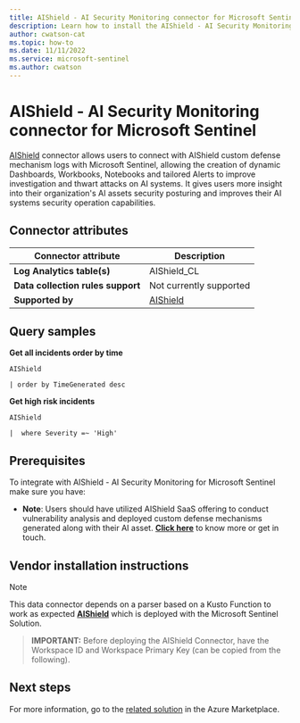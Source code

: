 ```yaml
---
title: AIShield - AI Security Monitoring connector for Microsoft Sentinel
description: Learn how to install the AIShield - AI Security Monitoring connector for Microsoft Sentinel connector to connect your data source to Microsoft Sentinel.
author: cwatson-cat
ms.topic: how-to
ms.date: 11/11/2022
ms.service: microsoft-sentinel
ms.author: cwatson
---
```


# AIShield - AI Security Monitoring connector for Microsoft Sentinel

[AIShield](https://www.boschaishield.com/) connector allows users to connect with AIShield custom defense mechanism logs with Microsoft Sentinel, allowing the creation of dynamic Dashboards, Workbooks, Notebooks and tailored Alerts to improve investigation and thwart attacks on AI systems. It gives users more insight into their organization's AI assets security posturing and improves their AI systems security operation capabilities.

## Connector attributes

| Connector attribute | Description |
| --- | --- |
| **Log Analytics table(s)** | AIShield_CL<br/> |
| **Data collection rules support** | Not currently supported |
| **Supported by** | [AIShield](https://azuremarketplace.microsoft.com/marketplace/apps/rbei.bgsw_aishield_product/) |

## Query samples

**Get all incidents order by time**
   ```kusto
AIShield
            
   | order by TimeGenerated desc 
   ```

**Get high risk incidents**
   ```kusto
AIShield
            
   |  where Severity =~ 'High'
   ```



## Prerequisites

To integrate with AIShield - AI Security Monitoring for Microsoft Sentinel make sure you have: 

- **Note**: Users should have utilized AIShield SaaS offering to conduct vulnerability analysis and deployed custom defense mechanisms generated along with their AI asset. [**Click here**](https://azuremarketplace.microsoft.com/marketplace/apps/rbei.bgsw_aishield_product) to know more or get in touch.


## Vendor installation instructions


> [!NOTE]
   >  This data connector depends on a parser based on a Kusto Function to work as expected [**AIShield**](https://aka.ms/sentinel-boschaishield-parser) which is deployed with the Microsoft Sentinel Solution.



>**IMPORTANT:** Before deploying the AIShield Connector, have the Workspace ID and Workspace Primary Key (can be copied from the following).





## Next steps

For more information, go to the [related solution](https://azuremarketplace.microsoft.com/en-us/marketplace/apps/rbei.bgsw_aishield_sentinel?tab=Overview) in the Azure Marketplace.
